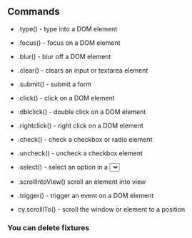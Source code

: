 ## Commands


- .type() - type into a DOM element

- .focus() - focus on a DOM element

- .blur() - blur off a DOM element

- .clear() - clears an input or textarea element

- .submit() - submit a form

- .click() - click on a DOM element

- .dblclick() - double click on a DOM element

- .rightclick() - right click on a DOM element

- .check() - check a checkbox or radio element

- .uncheck() - uncheck a checkbox element

- .select() - select an option in a <select> element

- .scrollIntoView() scroll an element into view

- .trigger() - trigger an event on a DOM element
 
- cy.scrolllTo() - scroll the window or element to a position



### You can delete fixtures
